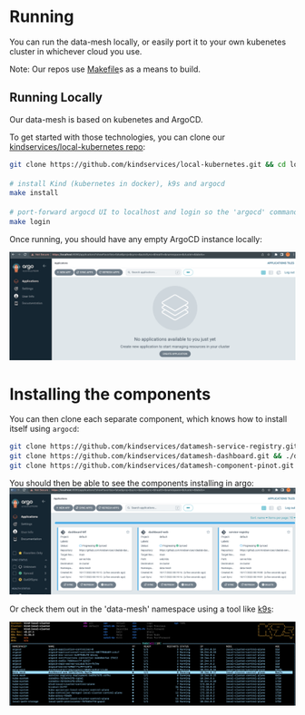 # Running

You can run the data-mesh locally, or easily port it to your own kubenetes cluster in whichever cloud you use.

Note: Our repos use [Makefile](https://opensource.com/article/18/8/what-how-makefile)s as a means to build.

## Running Locally

Our data-mesh is based on kubenetes and ArgoCD. 

To get started with those technologies, you can clone our [kindservices/local-kubernetes repo](https://github.com/kindservices/local-kubernetes):
```bash
git clone https://github.com/kindservices/local-kubernetes.git && cd local-kubernetes

# install Kind (kubernetes in docker), k9s and argocd
make install

# port-forward argocd UI to localhost and login so the 'argocd' command works from your command line
make login
```

Once running, you should have any empty ArgoCD instance locally:

![Argo Empty](./argo-empty.png)


# Installing the components

You can then clone each separate component, which knows how to install itself using `argocd`:

```bash
git clone https://github.com/kindservices/datamesh-service-registry.git && ./datamesh-service-registry/install.sh
git clone https://github.com/kindservices/datamesh-dashboard.git && ./datamesh-dashboard/install.sh
git clone https://github.com/kindservices/datamesh-component-pinot.git && ./datamesh-component-pinot/install.sh
```


You should then be able to see the components installing in argo:
![Argo Installing](./argo-installing.png)

Or check them out in the 'data-mesh' namespace using a tool like [k9s](https://k9scli.io/):

![K9S installed](./k9s-installed.png)

